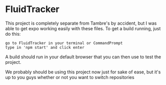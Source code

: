 # FluidTracker

This project is completely separate from Tambre's by accident, but I was able to get expo working easily with these files. To get a build running, just do this:

    go to FluidTracker in your terminal or CommandPrompt
    type in 'npm start' and click enter
    
A build should run in your default browser that you can then use to test the project.

We probably should be using this project now just for sake of ease, but it's up to you guys whether or not you want to switch repositories
